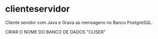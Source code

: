# clienteservidor
Cliente sevidor com Java e Grava as mensagens no Banco PostgreSQL.

CRIAR O NOME DO BANCO DE DADOS "CLISER"
